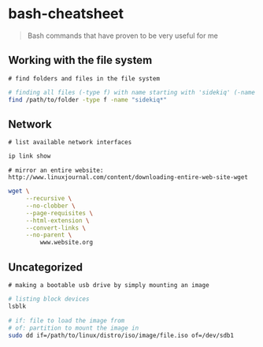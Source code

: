 # bash-cheatsheet
> Bash commands that have proven to be very useful for me

## Working with the file system

`# find folders and files in the file system`

```bash
# finding all files (-type f) with name starting with 'sidekiq' (-name "sidekiq*")
find /path/to/folder -type f -name "sidekiq*"
```

## Network

`# list available network interfaces`

```bash
ip link show
```

`# mirror an entire website: http://www.linuxjournal.com/content/downloading-entire-web-site-wget`

```bash
wget \
     --recursive \
     --no-clobber \
     --page-requisites \
     --html-extension \
     --convert-links \
     --no-parent \
         www.website.org
```


## Uncategorized

`# making a bootable usb drive by simply mounting an image`

```bash
# listing block devices
lsblk

# if: file to load the image from
# of: partition to mount the image in
sudo dd if=/path/to/linux/distro/iso/image/file.iso of=/dev/sdb1 
```

